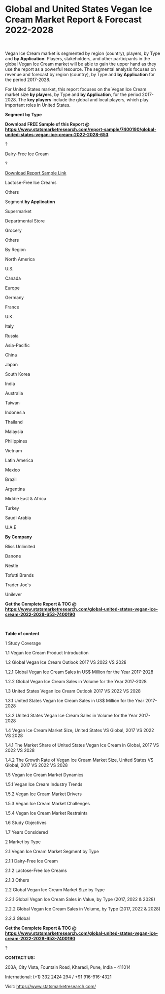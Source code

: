 <h1>Global and United States Vegan Ice Cream Market Report & Forecast 2022-2028</h1><br/><p>Vegan Ice Cream market is segmented by region (country), players, by Type and <strong>by Application</strong>. Players, stakeholders, and other participants in the global Vegan Ice Cream market will be able to gain the upper hand as they use the report as a powerful resource. The segmental analysis focuses on revenue and forecast by region (country), by Type and <strong>by Application</strong> for the period 2017-2028.</p>
 
 
 
 <p>For United States market, this report focuses on the Vegan Ice Cream market size <strong>by players</strong>, by Type and <strong>by Application</strong>, for the period 2017-2028. The <strong>key players</strong> include the global and local players, which play important roles in United States.</p>
 
 
 
 <p><strong>Segment by Type</strong></p>
 
 
 
 <div><b>Download FREE Sample of this Report @ <a href="https://www.statsmarketresearch.com/download-free-sample/7400190/global-united-states-vegan-ice-cream-2022-2028-653">https://www.statsmarketresearch.com/report-sample/7400190/global-united-states-vegan-ice-cream-2022-2028-653</a></b></div>
 
 
 
 <p>? </p>
 
 
 
 <p>Dairy-Free Ice Cream</p>
 
 
 
 <p>? </p>
 
 
 
 <p><a href="https://www.statsmarketresearch.com/download-free-sample/7400190/global-united-states-vegan-ice-cream-2022-2028-653">Download Report Sample Link</a></p>
 
 
 
 <p>Lactose-Free Ice Creams</p>
 
 
 
 <p>Others</p>
 
 
 
 <p>Segment <strong>by Application</strong></p>
 
 
 
 <p>Supermarket</p>
 
 
 
 <p>Departmental Store</p>
 
 
 
 <p>Grocery</p>
 
 
 
 <p>Others</p>
 
 
 
 <p>By Region</p>
 
 
 
 <p>North America</p>
 
 
 
 <p>U.S.</p>
 
 
 
 <p>Canada</p>
 
 
 
 <p>Europe</p>
 
 
 
 <p>Germany</p>
 
 
 
 <p>France</p>
 
 
 
 <p>U.K.</p>
 
 
 
 <p>Italy</p>
 
 
 
 <p>Russia</p>
 
 
 
 <p>Asia-Pacific</p>
 
 
 
 <p>China</p>
 
 
 
 <p>Japan</p>
 
 
 
 <p>South Korea</p>
 
 
 
 <p>India</p>
 
 
 
 <p>Australia</p>
 
 
 
 <p>Taiwan</p>
 
 
 
 <p>Indonesia</p>
 
 
 
 <p>Thailand</p>
 
 
 
 <p>Malaysia</p>
 
 
 
 <p>Philippines</p>
 
 
 
 <p>Vietnam</p>
 
 
 
 <p>Latin America</p>
 
 
 
 <p>Mexico</p>
 
 
 
 <p>Brazil</p>
 
 
 
 <p>Argentina</p>
 
 
 
 <p>Middle East & Africa</p>
 
 
 
 <p>Turkey</p>
 
 
 
 <p>Saudi Arabia</p>
 
 
 
 <p>U.A.E</p>
 
 
 
 <p><strong>By Company</strong></p>
 
 
 
 <p>Bliss Unlimited</p>
 
 
 
 <p>Danone</p>
 
 
 
 <p>Nestle</p>
 
 
 
 <p>Tofutti Brands</p>
 
 
 
 <p>Trader Joe&#39;s</p>
 
 
 
 <p>Unilever</p>
 
 
 
 <div><b>Get the Complete Report & TOC @ <a href="https://www.statsmarketresearch.com/global-united-states-vegan-ice-cream-2022-2028-653-7400190">https://www.statsmarketresearch.com/global-united-states-vegan-ice-cream-2022-2028-653-7400190</a></b></div>
 
 
 
 <p><br />
 
 <b>Table of content</b></p>
 
 
 
 <p>1 Study Coverage<br />
 
 1.1 Vegan Ice Cream Product Introduction<br />
 
 1.2 Global Vegan Ice Cream Outlook 2017 VS 2022 VS 2028<br />
 
 1.2.1 Global Vegan Ice Cream Sales in US$ Million for the Year 2017-2028<br />
 
 1.2.2 Global Vegan Ice Cream Sales in Volume for the Year 2017-2028<br />
 
 1.3 United States Vegan Ice Cream Outlook 2017 VS 2022 VS 2028<br />
 
 1.3.1 United States Vegan Ice Cream Sales in US$ Million for the Year 2017-2028<br />
 
 1.3.2 United States Vegan Ice Cream Sales in Volume for the Year 2017-2028<br />
 
 1.4 Vegan Ice Cream Market Size, United States VS Global, 2017 VS 2022 VS 2028<br />
 
 1.4.1 The Market Share of United States Vegan Ice Cream in Global, 2017 VS 2022 VS 2028<br />
 
 1.4.2 The Growth Rate of Vegan Ice Cream Market Size, United States VS Global, 2017 VS 2022 VS 2028<br />
 
 1.5 Vegan Ice Cream Market Dynamics<br />
 
 1.5.1 Vegan Ice Cream Industry Trends<br />
 
 1.5.2 Vegan Ice Cream Market Drivers<br />
 
 1.5.3 Vegan Ice Cream Market Challenges<br />
 
 1.5.4 Vegan Ice Cream Market Restraints<br />
 
 1.6 Study Objectives<br />
 
 1.7 Years Considered<br />
 
 2 Market by Type<br />
 
 2.1 Vegan Ice Cream Market Segment by Type<br />
 
 2.1.1 Dairy-Free Ice Cream<br />
 
 2.1.2 Lactose-Free Ice Creams<br />
 
 2.1.3 Others<br />
 
 2.2 Global Vegan Ice Cream Market Size by Type<br />
 
 2.2.1 Global Vegan Ice Cream Sales in Value, by Type (2017, 2022 & 2028)<br />
 
 2.2.2 Global Vegan Ice Cream Sales in Volume, by Type (2017, 2022 & 2028)<br />
 
 2.2.3 Global</p>
 
 
 
 <div><b>Get the Complete Report & TOC @ <a href="https://www.statsmarketresearch.com/global-united-states-vegan-ice-cream-2022-2028-653-7400190">https://www.statsmarketresearch.com/global-united-states-vegan-ice-cream-2022-2028-653-7400190</a></b></div>
 
 
 
 <p>? </p>
 
 
 
 <p><b>CONTACT US:</b><br />
 
 203A, City Vista, Fountain Road, Kharadi, Pune, India - 411014<br />
 
 International: (+1) 332 2424 294 / +91 916-916-4321<br />
 
 Visit: <a href="https://www.statsmarketresearch.com/">https://www.statsmarketresearch.com/</a></p>